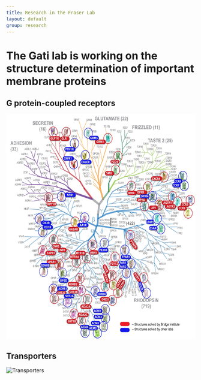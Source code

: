 ```yaml
---
title: Research in the Fraser Lab
layout: default
group: research
---
```



# The Gati lab is working on the structure determination of important membrane proteins





## G protein-coupled receptors

<img class="img-fluid mx-auto d-block" src="/static/img/pub/gpcrtree.jpg" alt="GPCRs" height="600" width="600">







## Transporters

<img class="img-fluid mx-auto d-block" src="/static/img/pub/rv1819c.jpg" alt="Transporters" height="600" width="600">
